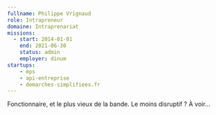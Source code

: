 ```yaml
---
fullname: Philippe Vrignaud
role: Intrapreneur
domaine: Intraprenariat
missions:
  - start: 2014-01-01
    end: 2021-06-30
    status: admin
    employer: dinum
startups:
    - mps
    - api-entreprise
    - demarches-simplifiees.fr
---
```


Fonctionnaire, et le plus vieux de la bande. Le moins disruptif ? À voir…
